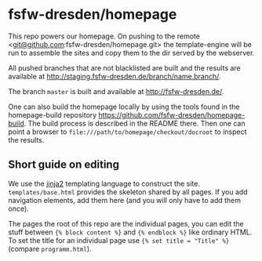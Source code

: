 fsfw-dresden/homepage
=====================

This repo powers our homepage. On pushing to the remote
<git@github.com:fsfw-dresden/homepage.git> the template-engine will be
run to assemble the sites and copy them to the dir served by the
webserver.

All pushed branches that are not blacklisted are built and the results
are available at <http://staging.fsfw-dresden.de/branch/name.branch/>.

The branch `master` is built and available at
<http://fsfw-dresden.de/>.

One can also build the homepage locally by using the tools found in
the homepage-build repository
<https://github.com/fsfw-dresden/homepage-build>. The build process is
described in the README there. Then one can point a browser to
`file:///path/to/homepage/checkout/docroot` to inspect the results.

Short guide on editing
----------------------

We use the [jinja2](http://jinja.pocoo.org/docs/dev/) templating
language to construct the site. `templates/base.html` provides the
skeleton shared by all pages. If you add navigation elements, add them
here (and you will only have to add them once).

The pages the root of this repo are the individual pages, you can edit
the stuff between `{% block content %}` and `{% endblock %}` like
ordinary HTML. To set the title for an individual page use `{% set
title = "Title" %}` (compare `programm.html`).
